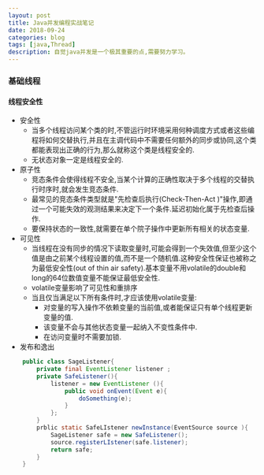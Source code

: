 ```yaml
---
layout: post
title: Java并发编程实战笔记
date: 2018-09-24
categories: blog
tags: [java,Thread]
description: 自觉java并发是一个极其重要的点,需要努力学习。
---
```


### 基础线程

#### 线程安全性

- 安全性
	- 当多个线程访问某个类的时,不管运行时环境采用何种调度方式或者这些编程将如何交替执行,并且在主调代码中不需要任何额外的同步或协同,这个类都能表现出正确的行为,那么就称这个类是线程安全的.
	- 无状态对象一定是线程安全的.
- 原子性
	- 竞态条件会使得线程不安全,当某个计算的正确性取决于多个线程的交替执行时序时,就会发生竞态条件.
	- 最常见的竞态条件类型就是"先检查后执行(Check-Then-Act )"操作,即通过一个可能失效的观测结果来决定下一个条件.延迟初始化属于先检查后操作.
	- 要保持状态的一致性,就需要在单个院子操作中更新所有相关的状态变量.
- 可见性
	- 当线程在没有同步的情况下读取变量时,可能会得到一个失效值,但至少这个值是由之前某个线程设置的值,而不是一个随机值.这种安全性保证也被称之为最低安全性(out of thin air safety).基本变量不用volatile的double和long的64位数值变量不能保证最低安全性.
	- volatile变量影响了可见性和重排序
	- 当且仅当满足以下所有条件时,才应该使用volatile变量:
		- 对变量的写入操作不依赖变量的当前值,或者能保证只有单个线程更新变量的值.
		- 该变量不会与其他状态变量一起纳入不变性条件中.
		- 在访问变量时不需要加锁.
- 发布和逸出
```java
	public class SageListener{
        private final EventListener listener ;
        private SafeListener(){
            listener = new EventListener (){
                public void onEvent(Event e){
                    doSomething(e);
                }
            };
        }
        prblic static SafeLIstener newInstance(EventSource source ){
            SageListener safe = new SafeListener();
            source.registerLIstener(safe.listener);
            return safe;
        }
	}
```

